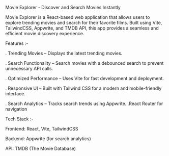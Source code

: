Movie Explorer - Discover and Search Movies Instantly

Movie Explorer is a React-based web application that allows users to explore trending movies and search for their favorite films. Built using Vite, TailwindCSS, Appwrite, and TMDB API, this app provides a seamless and efficient movie discovery experience.

 Features :-

. Trending Movies – Displays the latest trending movies.

. Search Functionality – Search movies with a debounced search to prevent unnecessary API calls.

. Optimized Performance – Uses Vite for fast development and deployment.

. Responsive UI – Built with Tailwind CSS for a modern and mobile-friendly interface.

. Search Analytics – Tracks search trends using Appwrite.
.React Router for navigation

Tech Stack :-

Frontend: React, Vite, TailwindCSS

Backend: Appwrite (for search analytics)

API: TMDB (The Movie Database)
